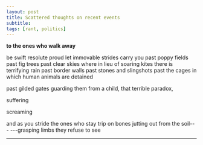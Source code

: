 ```yaml
---
layout: post
title: Scattered thoughts on recent events
subtitle: 
tags: [rant, politics]
---
```


**to the ones who walk away**

be swift resolute proud let immovable strides carry you
past poppy fields past fig trees past clear skies where in lieu of soaring kites there is terrifying rain
past border walls past stones and slingshots past the cages in which human animals are detained

past gilded gates guarding them from a child, that terrible paradox,

suffering

screaming

and as you stride the ones who stay trip on bones jutting out from the soil---
---grasping limbs they refuse to see

---

<!--stackedit_data:
eyJoaXN0b3J5IjpbNDE5ODQwODE4LDE0MTExNzM5NTNdfQ==
-->